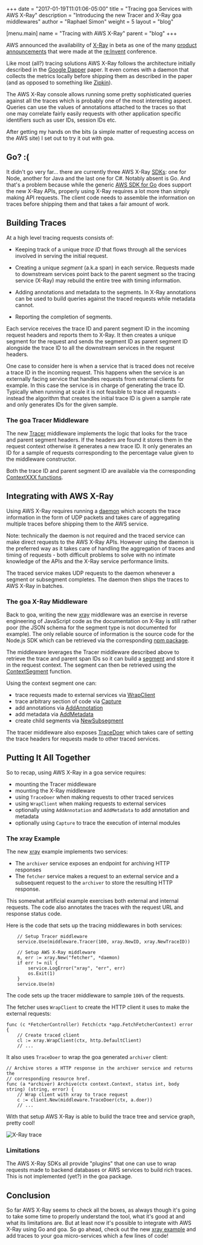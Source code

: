 +++ date = "2017-01-19T11:01:06-05:00" title = "Tracing goa Services with AWS X-Ray" description = "Introducing the new Tracer and X-Ray goa middlewares" author = "Raphael Simon" weight = 5 layout = "blog"

[menu.main] name = "Tracing with AWS X-Ray" parent = "blog" +++

AWS announced the availability of [X-Ray](https://aws.amazon.com/xray/) in beta as one of the many [product announcements](https://aws.amazon.com/new/reinvent/) that were made at the [re:Invent](https://reinvent.awsevents.com/) conference.

Like most (all?) tracing solutions AWS X-Ray follows the architecture initially described in the [Google Dapper](https://research.google.com/pubs/pub36356.html) paper. It even comes with a daemon that collects the metrics locally before shipping them as described in the paper (and as opposed to something like [Zipkin](https://zipkin.io)).

The AWS X-Ray console allows running some pretty sophisticated queries against all the traces which is probably one of the most interesting aspect. Queries can use the values of annotations attached to the traces so that one may correlate fairly easily requests with other application specific identifiers such as user IDs, session IDs etc.

After getting my hands on the bits (a simple matter of requesting access on the AWS site) I set out to try it out with goa.

## Go? :(

It didn't go very far... there are currently three AWS X-Ray [SDKs](https://aws.amazon.com/documentation/xray/): one for Node, another for Java and the last one for C#. Notably absent is Go. And that's a problem because while the generic [AWS SDK for Go](https://aws.amazon.com/sdk-for-go/) does support the new X-Ray APIs, properly using X-Ray requires a lot more than simply making API requests. The client code needs to assemble the information on traces before shipping them and that takes a fair amount of work.

## Building Traces

At a high level tracing requests consists of:

* Keeping track of a unique *trace ID* that flows through all the services involved in serving the initial request.

* Creating a unique *segment* (a.k.a span) in each service. Requests made to downstream services point back to the parent segment so the tracing service (X-Ray) may rebuild the entire tree with timing information.

* Adding annotations and metadata to the segments. In X-Ray annotations can be used to build queries against the traced requests while metadata cannot.

* Reporting the completion of segments.

Each service receives the trace ID and parent segment ID in the incoming request headers and reports them to X-Ray. It then creates a unique segment for the request and sends the segment ID as parent segment ID alongside the trace ID to all the downstream services in the request headers.

One case to consider here is when a service that is traced does not receive a trace ID in the incoming request. This happens when the service is an externally facing service that handles requests from external clients for example. In this case the service is in charge of generating the trace ID. Typically when running at scale it is not feasible to trace all requests - instead the algorithm that creates the initial trace ID is given a sample rate and only generates IDs for the given sample.

### The goa Tracer Middleware

The new [Tracer](https://goa.design/v1/reference/goa/middleware/#func-tracer-a-name-middleware-tracer-a) middleware implements the logic that looks for the trace and parent segment headers. If the headers are found it stores them in the request context otherwise it generates a new trace ID. It only generates an ID for a sample of requests corresponding to the percentage value given to the middleware constructor.

Both the trace ID and parent segment ID are available via the corresponding [ContextXXX functions](https://goa.design/v1/reference/goa/middleware/#func-contexttraceid-a-name-middleware-contexttraceid-a).

## Integrating with AWS X-Ray

Using AWS X-Ray requires running a [daemon](http://docs.aws.amazon.com/xray/latest/devguide/xray-daemon.html) which accepts the trace information in the form of UDP packets and takes care of aggregating multiple traces before shipping them to the AWS service.

Note: technically the daemon is not required and the traced service can make direct requests to the AWS X-Ray APIs. However using the daemon is the preferred way as it takes care of handling the aggregation of traces and timing of requests - both difficult problems to solve with no intimate knowledge of the APIs and the X-Ray service performance limits.

The traced service makes UDP requests to the daemon whenever a segment or subsegment completes. The daemon then ships the traces to AWS X-Ray in batches.

### The goa X-Ray Middleware

Back to goa, writing the new [xray](https://goa.design/v1/reference/goa/middleware/xray/) middleware was an exercise in reverse engineering of JavaScript code as the documentation on X-Ray is still rather poor (the JSON schema for the segment type is not documented for example). The only reliable source of information is the source code for the Node.js SDK which can be retrieved via the corresponding [npm package](https://www.npmjs.com/package/aws-xray-sdk).

The middleware leverages the Tracer middleware described above to retrieve the trace and parent span IDs so it can build a [segment](https://goa.design/v1/reference/goa/middleware/xray/#type-segment-a-name-xray-segment-a) and store it in the request context. The segment can then be retrieved using the [ContextSegment](https://goa.design/v1/reference/goa/middleware/xray/#func-contextsegment-a-name-xray-segment-contextsegment-a) function.

Using the context segment one can:

* trace requests made to external services via [WrapClient](https://goa.design/v1/reference/goa/middleware/xray/#func-wrapclient-a-name-xray-doer-wrapclient-a)
* trace arbitrary section of code via [Capture](https://goa.design/v1/reference/goa/middleware/xray/#func-segment-capture-a-name-xray-segment-capture-a)
* add annotations via [AddAnnotation](https://goa.design/v1/reference/goa/middleware/xray/#func-segment-addannotation-a-name-xray-segment-addannotation-a)
* add metadata via [AddMetadata](https://goa.design/v1/reference/goa/middleware/xray/#func-segment-addmetadata-a-name-xray-segment-addmetadata-a)
* create child segments via [NewSubsegment](https://goa.design/v1/reference/goa/middleware/xray/#func-segment-newsubsegment-a-name-xray-segment-newsubsegment-a)

The tracer middleware also exposes [TraceDoer](https://goa.design/v1/reference/goa/middleware/#func-tracedoer-a-name-middleware-tracedoer-a) which takes care of setting the trace headers for requests made to other traced services.

## Putting It All Together

So to recap, using AWS X-Ray in a goa service requires:

* mounting the Tracer middleware
* mounting the X-Ray middleware
* using `TraceDoer` when making requests to other traced services
* using `WrapClient` when making requests to external services
* optionally using `AddAnnotation` and `AddMetadata` to add annotation and metadata
* optionally using `Capture` to trace the execution of internal modules

### The xray Example

The new [xray](https://github.com/goadesign/examples/tree/master/xray) example implements two services:

* The `archiver` service exposes an endpoint for archiving HTTP responses
* The `fetcher` service makes a request to an external service and a subsequent request to the `archiver` to store the resulting HTTP response.

This somewhat artificial example exercises both external and internal requests. The code also annotates the traces with the request URL and response status code.

Here is the code that sets up the tracing middlewares in both services:

        // Setup Tracer middleware
        service.Use(middleware.Tracer(100, xray.NewID, xray.NewTraceID))
    
        // Setup AWS X-Ray middleware
        m, err := xray.New("fetcher", *daemon)
        if err != nil {
            service.LogError("xray", "err", err)
            os.Exit(1)
        }
        service.Use(m)
    

The code sets up the tracer middleware to sample `100%` of the requests.

The fetcher uses `WrapClient` to create the HTTP client it uses to make the external requests:

    func (c *FetcherController) Fetch(ctx *app.FetchFetcherContext) error {
        // Create traced client
        cl := xray.WrapClient(ctx, http.DefaultClient)
        // ...
    

It also uses `TraceDoer` to wrap the goa generated `archiver` client:

    // Archive stores a HTTP response in the archiver service and returns the
    // corresponding resource href.
    func (a *archiver) Archive(ctx context.Context, status int, body string) (string, error) {
        // Wrap client with xray to trace request
        c := client.New(middleware.TraceDoer(ctx, a.doer))
        // ...
    

With that setup AWS X-Ray is able to build the trace tree and service graph, pretty cool!

![X-Ray trace](https://raw.githubusercontent.com/goadesign/examples/master/xray/trace.png "AWS X-Ray trace")

### Limitations

The AWS X-Ray SDKs all provide "plugins" that one can use to wrap requests made to backend databases or AWS services to build rich traces. This is not implemented (yet?) in the goa package.

## Conclusion

So far AWS X-Ray seems to check all the boxes, as always though it's going to take some time to properly understand the tool, what it's good at and what its limitations are. But at least now it's possible to integrate with AWS X-Ray using Go and goa. So go ahead, check out the new [xray example](https://github.com/goadesign/examples/tree/master/xray) and add traces to your goa micro-services which a few lines of code!